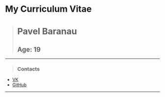 # My Curriculum Vitae

> # Pavel Baranau
> ## Age: 19

---
> ### Contacts
* [VK](https://vk.com/paulba)
* [GitHub](https://github.com/MrPavelLa)
--- 